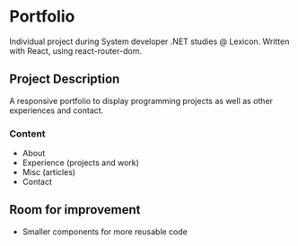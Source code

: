 # Portfolio
Individual project during System developer .NET studies @ Lexicon. Written with React, using react-router-dom.

## Project Description
A responsive portfolio to display programming projects as well as other experiences and contact.

### Content
- About
- Experience (projects and work)
- Misc (articles)
- Contact

## Room for improvement
- Smaller components for more reusable code
